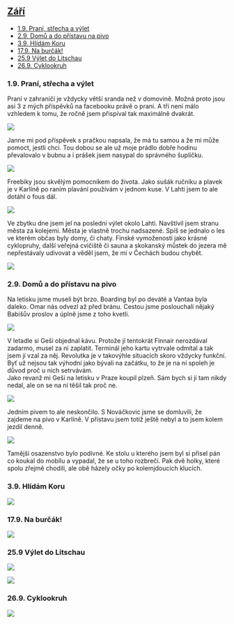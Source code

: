 
## [Září](2021.md)   


- [1.9. Praní, střecha a výlet](#19-praní-střecha-a-výlet)
- [2.9. Domů a do přístavu na pivo](#29-domů-a-do-přístavu-na-pivo)
- [3.9. Hlídám Koru](#39-hlídám-koru)
- [17.9. Na burčák!](#179-na-burčák)
- [25.9 Výlet do Litschau](#259-výlet-do-litschau)
- [26.9. Cyklookruh](#269-cyklookruh)


### 1.9. Praní, střecha a výlet

Praní v zahraničí je vždycky větší sranda než v domovině. Možná proto jsou asi 3 z mých příspěvků na facebooku právě o praní. A tři není málo vzhledem k tomu, že ročně jsem přispíval tak maximálně dvakrát.<br>

<a href="../images/2021_september/1_1.jpg" target="_blank"><img src="../images/thumbnails/2021_september/1_1.jpg"></a>

Janne mi pod příspěvek s pračkou napsala, že má tu samou a že mi může pomoct, jestli chci. Tou dobou se ale už moje prádlo dobře hodinu převalovalo v bubnu a i prášek jsem nasypal do správného šuplíčku.<br>

<a href="../images/2021_september/1_2.jpg" target="_blank"><img src="../images/thumbnails/2021_september/1_2.jpg"></a>

Freebiky jsou skvělým pomocníkem do života. Jako sušák ručníku a plavek je v Karlíně po raním plavání používám v jednom kuse. V Lahti jsem to ale dotáhl o fous dál.<br>

<a href="../images/2021_september/1_3.jpg" target="_blank"><img src="../images/thumbnails/2021_september/1_3.jpg"></a>

Ve zbytku dne jsem jel na poslední výlet okolo Lahti. Navštívil jsem stranu města za kolejemi. Města je vlastně trochu nadsazené. Spíš se jednalo o les ve kterém občas byly domy, či chaty. Finské vymoženosti jako krásné cyklopruhy, další veřejná cvičiště či sauna a skokanský můstek do jezera mě nepřestávaly udivovat a věděl jsem, že mi v Čechách budou chybět.<br>

<a href="../images/2021_september/1_4.jpg" target="_blank"><img src="../images/thumbnails/2021_september/1_4.jpg"></a>


### 2.9. Domů a do přístavu na pivo

Na letisku jsme museli být brzo. Boarding byl po deváté a Vantaa byla daleko. Omar nás odvezl až před bránu. Cestou jsme poslouchali nějaký Babišův proslov a úplně jsme z toho kvetli.<br>

<a href="../images/2021_september/2_1.jpg" target="_blank"><img src="../images/thumbnails/2021_september/2_1.jpg"></a>

V letadle si Geši objednal kávu. Protože jí tentokrát Finnair nerozdával zadarmo, musel za ní zaplatit. Terminál jeho kartu vytrvale odmítal a tak jsem jí vzal za něj. Revolutka je v takovýhle situacích skoro vždycky funkční. Byť už nejsou tak výhodní jako bývali na začátku, to že je na ní spoleh je důvod proč u nich setrvávám.<br>
Jako revanž mi Geši na letisku v Praze koupil plzeň. Sám bych si jí tam nikdy nedal, ale on se na ní těšil tak proč ne. <br>

<a href="../images/2021_september/2_2.jpg" target="_blank"><img src="../images/thumbnails/2021_september/2_2.jpg"></a>

Jedním pivem to ale neskončilo. S Nováčkovic jsme se domluvili, že zajdeme na pivo v Karlíně. V přístavu jsem totiž ještě nebyl a to jsem kolem jezdil denně.<br>

<a href="../images/2021_september/2_3.jpg" target="_blank"><img src="../images/thumbnails/2021_september/2_3.jpg"></a>

Tamější osazenstvo bylo podivné. Ke stolu u kterého jsem byl si přisel pán co koukal do mobilu a vypadal, že se u toho rozbrečí. Pak dvě holky, které spolu zřejmě chodili, ale obě házely očky po kolemjdoucích klucích.<br>

### 3.9. Hlídám Koru


<a href="../images/2021_september/3_1.jpg" target="_blank"><img src="../images/thumbnails/2021_september/3_1.jpg"></a>


### 17.9. Na burčák!


<a href="../images/2021_september/17_1.jpg" target="_blank"><img src="../images/thumbnails/2021_september/17_1.jpg"></a>


### 25.9 Výlet do Litschau


<a href="../images/2021_september/25_1.jpg" target="_blank"><img src="../images/thumbnails/2021_september/25_1.jpg"></a>


<a href="../images/2021_september/25_2.jpg" target="_blank"><img src="../images/thumbnails/2021_september/25_2.jpg"></a>


### 26.9. Cyklookruh


<a href="../images/2021_september/26_1.jpg" target="_blank"><img src="../images/thumbnails/2021_september/26_1.jpg"></a>

